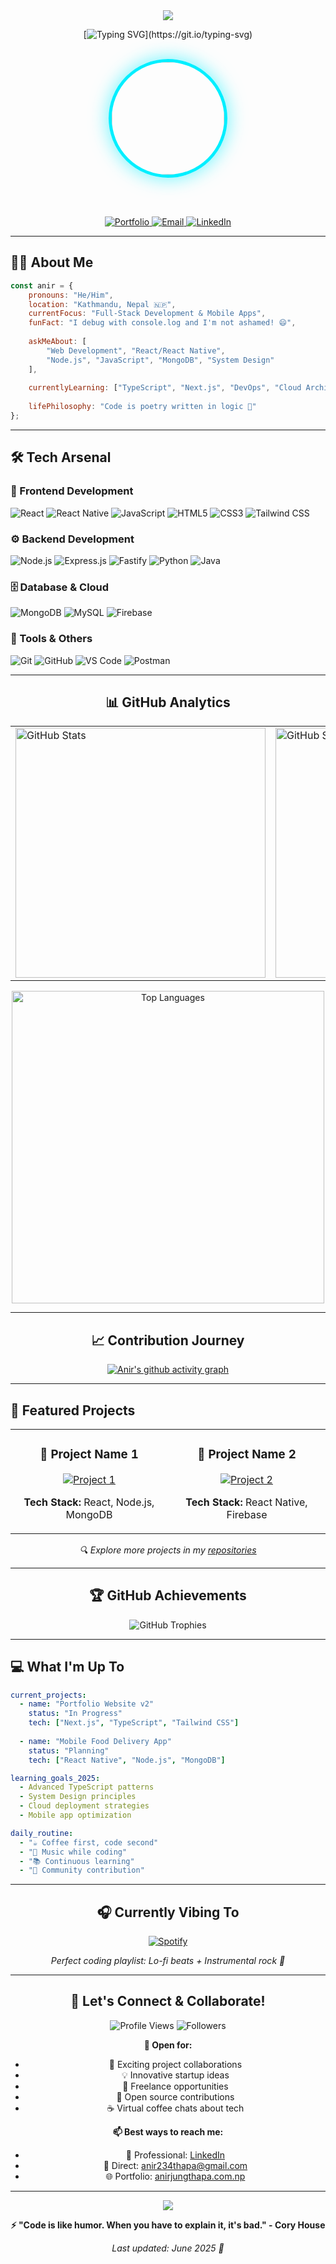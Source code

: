 <div align="center">

<!-- Dynamic Header with Gradient -->
<img src="https://capsule-render.vercel.app/api?type=waving&color=gradient&customColorList=12&height=200&section=header&text=Anir%20Jung%20Thapa&fontSize=50&fontColor=fff&animation=fadeIn&fontAlignY=35&desc=Full-Stack%20Developer%20%7C%20Problem%20Solver%20%7C%20Tech%20Enthusiast&descAlignY=55&descSize=18"/>

<!-- Animated Typing Effect -->
[![Typing SVG](https://readme-typing-svg.herokuapp.com?font=JetBrains+Mono&size=28&duration=3000&pause=800&color=00D9FF&center=true&vCenter=true&width=800&lines=Welcome+to+my+digital+realm!+🚀;Building+the+future%2C+one+line+at+a+time;Full-Stack+Developer+%7C+Nepal+🇳🇵;Turning+coffee+into+code+since+2020+☕;Open+to+collaboration+and+new+opportunities!)](https://git.io/typing-svg)

<!-- Profile Section with Enhanced Styling -->
<br/>

<img src="https://avatars.githubusercontent.com/Aneer-Thapa1" width="180" height="180" style="border-radius: 50%; border: 5px solid #00D9FF; box-shadow: 0 0 30px rgba(0,217,255,0.6); filter: brightness(1.1);">

<br/><br/>

<!-- Quick Connect Badges -->
<p>
  <a href="http://anirjungthapa.com.np/" target="_blank">
    <img src="https://img.shields.io/badge/🌐_Portfolio-00D9FF?style=for-the-badge&logo=google-chrome&logoColor=white&labelColor=1a1a1a" alt="Portfolio"/>
  </a>
  <a href="mailto:anir234thapa@gmail.com">
    <img src="https://img.shields.io/badge/📧_Email-00D9FF?style=for-the-badge&logo=gmail&logoColor=white&labelColor=1a1a1a" alt="Email"/>
  </a>
  <a href="https://linkedin.com/in/anir-jung-thapa" target="_blank">
    <img src="https://img.shields.io/badge/💼_LinkedIn-00D9FF?style=for-the-badge&logo=linkedin&logoColor=white&labelColor=1a1a1a" alt="LinkedIn"/>
  </a>
</p>

</div>

---

<!-- About Me Section -->
## 🧑‍💻 About Me

```javascript
const anir = {
    pronouns: "He/Him",
    location: "Kathmandu, Nepal 🇳🇵",
    currentFocus: "Full-Stack Development & Mobile Apps",
    funFact: "I debug with console.log and I'm not ashamed! 😄",
    
    askMeAbout: [
        "Web Development", "React/React Native", 
        "Node.js", "JavaScript", "MongoDB", "System Design"
    ],
    
    currentlyLearning: ["TypeScript", "Next.js", "DevOps", "Cloud Architecture"],
    
    lifePhilosophy: "Code is poetry written in logic 🎨"
};
```

---

<!-- Tech Stack with Categories -->
## 🛠️ Tech Arsenal

### 🎨 Frontend Development

![React](https://img.shields.io/badge/React-20232A?style=for-the-badge&logo=react&logoColor=61DAFB)
![React Native](https://img.shields.io/badge/React_Native-20232A?style=for-the-badge&logo=react&logoColor=61DAFB)
![JavaScript](https://img.shields.io/badge/JavaScript-F7DF1E?style=for-the-badge&logo=javascript&logoColor=black)
![HTML5](https://img.shields.io/badge/HTML5-E34F26?style=for-the-badge&logo=html5&logoColor=white)
![CSS3](https://img.shields.io/badge/CSS3-1572B6?style=for-the-badge&logo=css3&logoColor=white)
![Tailwind CSS](https://img.shields.io/badge/Tailwind_CSS-38B2AC?style=for-the-badge&logo=tailwind-css&logoColor=white)

### ⚙️ Backend Development

![Node.js](https://img.shields.io/badge/Node.js-43853D?style=for-the-badge&logo=node.js&logoColor=white)
![Express.js](https://img.shields.io/badge/Express.js-404D59?style=for-the-badge&logo=express&logoColor=white)
![Fastify](https://img.shields.io/badge/Fastify-000000?style=for-the-badge&logo=fastify&logoColor=white)
![Python](https://img.shields.io/badge/Python-3776AB?style=for-the-badge&logo=python&logoColor=white)
![Java](https://img.shields.io/badge/Java-ED8B00?style=for-the-badge&logo=java&logoColor=white)

### 🗄️ Database & Cloud

![MongoDB](https://img.shields.io/badge/MongoDB-4EA94B?style=for-the-badge&logo=mongodb&logoColor=white)
![MySQL](https://img.shields.io/badge/MySQL-00000F?style=for-the-badge&logo=mysql&logoColor=white)
![Firebase](https://img.shields.io/badge/Firebase-039BE5?style=for-the-badge&logo=Firebase&logoColor=white)

### 🔧 Tools & Others

![Git](https://img.shields.io/badge/Git-F05032?style=for-the-badge&logo=git&logoColor=white)
![GitHub](https://img.shields.io/badge/GitHub-100000?style=for-the-badge&logo=github&logoColor=white)
![VS Code](https://img.shields.io/badge/VS_Code-0078D4?style=for-the-badge&logo=visual%20studio%20code&logoColor=white)
![Postman](https://img.shields.io/badge/Postman-FF6C37?style=for-the-badge&logo=postman&logoColor=white)

---

<!-- GitHub Stats Section -->
<div align="center">

## 📊 GitHub Analytics

<table>
  <tr>
    <td>
      <img src="https://github-readme-stats.vercel.app/api?username=aneer-thapa1&show_icons=true&theme=tokyonight&hide_border=true&bg_color=0D1117&title_color=00D9FF&icon_color=00D9FF&text_color=FFFFFF&count_private=true" alt="GitHub Stats" width="400"/>
    </td>
    <td>
      <img src="https://github-readme-streak-stats.herokuapp.com/?user=aneer-thapa1&theme=tokyonight&hide_border=true&background=0D1117&stroke=00D9FF&ring=00D9FF&fire=00D9FF&currStreakLabel=00D9FF" alt="GitHub Streak" width="400"/>
    </td>
  </tr>
</table>

<img src="https://github-readme-stats.vercel.app/api/top-langs/?username=aneer-thapa1&layout=compact&theme=tokyonight&hide_border=true&bg_color=0D1117&title_color=00D9FF&text_color=FFFFFF&langs_count=8" alt="Top Languages" width="500"/>

</div>

---

<!-- Activity Section -->
<div align="center">

## 📈 Contribution Journey

[![Anir's github activity graph](https://github-readme-activity-graph.vercel.app/graph?username=aneer-thapa1&bg_color=0d1117&color=00d9ff&line=00d9ff&point=ffffff&area=true&hide_border=true&custom_title=My%20Contribution%20Graph)](https://github.com/ashutosh00710/github-readme-activity-graph)

</div>

---

<!-- Featured Projects Section -->
## 🌟 Featured Projects

<div align="center">

<table>
  <tr>
    <td width="50%">
      <h3 align="center">🚀 Project Name 1</h3>
      <div align="center">  
        <a href="https://github.com/aneer-thapa1/project1" target="_blank">
          <img src="https://github-readme-stats.vercel.app/api/pin/?username=aneer-thapa1&repo=project1&theme=tokyonight&hide_border=true&bg_color=0D1117" alt="Project 1"/>
        </a>
        <br/>
        <p><b>Tech Stack:</b> React, Node.js, MongoDB</p>
      </div>
    </td>
    <td width="50%">
      <h3 align="center">📱 Project Name 2</h3>
      <div align="center">
        <a href="https://github.com/aneer-thapa1/project2" target="_blank">
          <img src="https://github-readme-stats.vercel.app/api/pin/?username=aneer-thapa1&repo=project2&theme=tokyonight&hide_border=true&bg_color=0D1117" alt="Project 2"/>
        </a>
        <br/>
        <p><b>Tech Stack:</b> React Native, Firebase</p>
      </div>
    </td>
  </tr>
</table>

*🔍 Explore more projects in my [repositories](https://github.com/aneer-thapa1?tab=repositories)*

</div>

---

<!-- Achievements Section -->
<div align="center">

## 🏆 GitHub Achievements

<img src="https://github-profile-trophy.vercel.app/?username=aneer-thapa1&theme=tokyonight&no-frame=true&row=1&column=6&margin-w=15&margin-h=15&no-bg=true" alt="GitHub Trophies"/>

</div>

---

<!-- Currently Coding Section -->
## 💻 What I'm Up To

```yaml
current_projects:
  - name: "Portfolio Website v2"
    status: "In Progress"
    tech: ["Next.js", "TypeScript", "Tailwind CSS"]
  
  - name: "Mobile Food Delivery App"
    status: "Planning"
    tech: ["React Native", "Node.js", "MongoDB"]

learning_goals_2025:
  - Advanced TypeScript patterns
  - System Design principles  
  - Cloud deployment strategies
  - Mobile app optimization

daily_routine:
  - "☕ Coffee first, code second"
  - "🎵 Music while coding"
  - "📚 Continuous learning"
  - "🤝 Community contribution"
```

---

<!-- Music Section -->
<div align="center">

## 🎧 Currently Vibing To

[![Spotify](https://spotify-github-profile.kittinanx.com/api/view?uid=31pqrrwmiuxklyx2kfen6pwhd3zi&cover_image=true&theme=novatorem&show_offline=true&background_color=0d1117&interchange=true&bar_color=00d9ff&bar_color_cover=true)](https://spotify-github-profile.kittinanx.com/api/view?uid=31pqrrwmiuxklyx2kfen6pwhd3zi&redirect=true)

*Perfect coding playlist: Lo-fi beats + Instrumental rock 🎸*

</div>

---

<!-- Let's Connect Section -->
<div align="center">

## 🤝 Let's Connect & Collaborate!

<p>
  <img src="https://komarev.com/ghpvc/?username=aneer-thapa1&label=Profile%20Views&color=00d9ff&style=for-the-badge" alt="Profile Views"/>
  <img src="https://img.shields.io/github/followers/aneer-thapa1?label=Followers&style=for-the-badge&color=00d9ff&labelColor=1a1a1a" alt="Followers"/>
</p>

**💬 Open for:**
- 🚀 Exciting project collaborations
- 💡 Innovative startup ideas  
- 🎯 Freelance opportunities
- 🤖 Open source contributions
- ☕ Virtual coffee chats about tech

**📫 Best ways to reach me:**
- 💼 Professional: [LinkedIn](https://linkedin.com/in/anir-jung-thapa)
- 📧 Direct: anir234thapa@gmail.com
- 🌐 Portfolio: [anirjungthapa.com.np](http://anirjungthapa.com.np)

---

<img src="https://capsule-render.vercel.app/api?type=waving&color=gradient&customColorList=12&height=100&section=footer&fontSize=16&fontColor=fff&animation=fadeIn&desc=Thanks%20for%20visiting!%20⭐%20Star%20some%20repos%20if%20you%20like%20my%20work!&descAlignY=70&descSize=14"/>

**⚡ "Code is like humor. When you have to explain it, it's bad." - Cory House**

*Last updated: June 2025 🌟*

</div>
